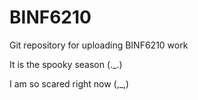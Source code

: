 # BINF6210

Git repository for uploading BINF6210 work

It is the spooky season (._.)

I am so scared right now (,_,)